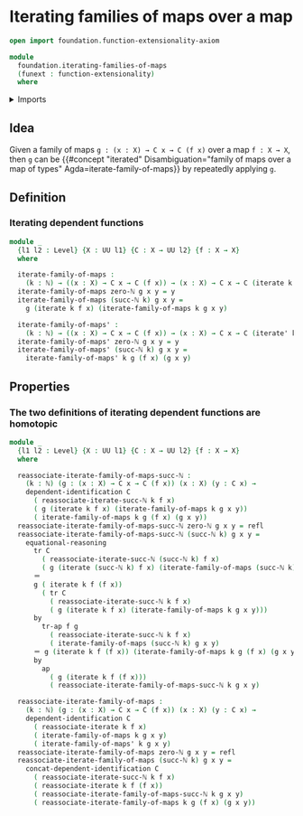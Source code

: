 # Iterating families of maps over a map

```agda
open import foundation.function-extensionality-axiom

module
  foundation.iterating-families-of-maps
  (funext : function-extensionality)
  where
```

<details><summary>Imports</summary>

```agda
open import elementary-number-theory.natural-numbers

open import foundation.action-on-identifications-functions
open import foundation.dependent-identifications funext
open import foundation.iterating-functions funext
open import foundation.transport-along-identifications
open import foundation.universe-levels

open import foundation-core.identity-types
```

</details>

## Idea

Given a family of maps `g : (x : X) → C x → C (f x)` over a map `f : X → X`,
then `g` can be
{{#concept "iterated" Disambiguation="family of maps over a map of types" Agda=iterate-family-of-maps}}
by repeatedly applying `g`.

## Definition

### Iterating dependent functions

```agda
module _
  {l1 l2 : Level} {X : UU l1} {C : X → UU l2} {f : X → X}
  where

  iterate-family-of-maps :
    (k : ℕ) → ((x : X) → C x → C (f x)) → (x : X) → C x → C (iterate k f x)
  iterate-family-of-maps zero-ℕ g x y = y
  iterate-family-of-maps (succ-ℕ k) g x y =
    g (iterate k f x) (iterate-family-of-maps k g x y)

  iterate-family-of-maps' :
    (k : ℕ) → ((x : X) → C x → C (f x)) → (x : X) → C x → C (iterate' k f x)
  iterate-family-of-maps' zero-ℕ g x y = y
  iterate-family-of-maps' (succ-ℕ k) g x y =
    iterate-family-of-maps' k g (f x) (g x y)
```

## Properties

### The two definitions of iterating dependent functions are homotopic

```agda
module _
  {l1 l2 : Level} {X : UU l1} {C : X → UU l2} {f : X → X}
  where

  reassociate-iterate-family-of-maps-succ-ℕ :
    (k : ℕ) (g : (x : X) → C x → C (f x)) (x : X) (y : C x) →
    dependent-identification C
      ( reassociate-iterate-succ-ℕ k f x)
      ( g (iterate k f x) (iterate-family-of-maps k g x y))
      ( iterate-family-of-maps k g (f x) (g x y))
  reassociate-iterate-family-of-maps-succ-ℕ zero-ℕ g x y = refl
  reassociate-iterate-family-of-maps-succ-ℕ (succ-ℕ k) g x y =
    equational-reasoning
      tr C
        ( reassociate-iterate-succ-ℕ (succ-ℕ k) f x)
        ( g (iterate (succ-ℕ k) f x) (iterate-family-of-maps (succ-ℕ k) g x y))
      ＝
      g ( iterate k f (f x))
        ( tr C
          ( reassociate-iterate-succ-ℕ k f x)
          ( g (iterate k f x) (iterate-family-of-maps k g x y)))
      by
        tr-ap f g
          ( reassociate-iterate-succ-ℕ k f x)
          ( iterate-family-of-maps (succ-ℕ k) g x y)
      ＝ g (iterate k f (f x)) (iterate-family-of-maps k g (f x) (g x y))
      by
        ap
          ( g (iterate k f (f x)))
          ( reassociate-iterate-family-of-maps-succ-ℕ k g x y)

  reassociate-iterate-family-of-maps :
    (k : ℕ) (g : (x : X) → C x → C (f x)) (x : X) (y : C x) →
    dependent-identification C
      ( reassociate-iterate k f x)
      ( iterate-family-of-maps k g x y)
      ( iterate-family-of-maps' k g x y)
  reassociate-iterate-family-of-maps zero-ℕ g x y = refl
  reassociate-iterate-family-of-maps (succ-ℕ k) g x y =
    concat-dependent-identification C
      ( reassociate-iterate-succ-ℕ k f x)
      ( reassociate-iterate k f (f x))
      ( reassociate-iterate-family-of-maps-succ-ℕ k g x y)
      ( reassociate-iterate-family-of-maps k g (f x) (g x y))
```
